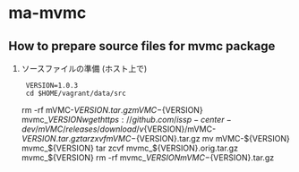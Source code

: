 # ma-mvmc

## How to prepare source files for mvmc package

1. ソースファイルの準備 (ホスト上で)

        VERSION=1.0.3   			
        cd $HOME/vagrant/data/src
	rm -rf mVMC-${VERSION}.tar.gz mVMC-${VERSION} mvmc_${VERSION}
        wget https://github.com/issp-center-dev/mVMC/releases/download/v${VERSION}/mVMC-${VERSION}.tar.gz
	tar zxvf mVMC-${VERSION}.tar.gz
	mv mVMC-${VERSION} mvmc_${VERSION}
	tar zcvf mvmc_${VERSION}.orig.tar.gz mvmc_${VERSION}
	rm -rf mvmc_${VERSION} mVMC-${VERSION}.tar.gz
